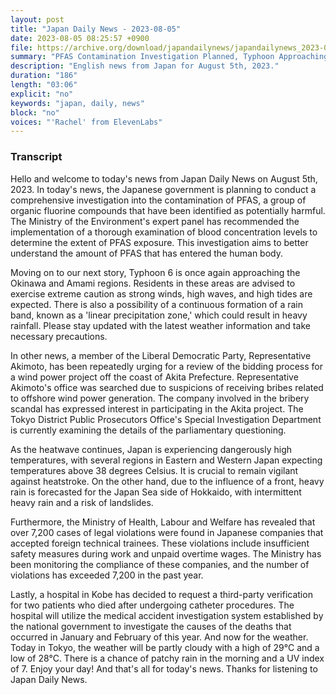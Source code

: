 ```yaml
---
layout: post
title: "Japan Daily News - 2023-08-05"
date: 2023-08-05 08:25:57 +0900
file: https://archive.org/download/japandailynews/japandailynews_2023-08-05.mp3
summary: "PFAS Contamination Investigation Planned, Typhoon Approaching Okinawa and Amami Region, & more…"
description: "English news from Japan for August 5th, 2023."
duration: "186"
length: "03:06"
explicit: "no"
keywords: "japan, daily, news"
block: "no"
voices: "'Rachel' from ElevenLabs"
---
```


### Transcript

Hello and welcome to today's news from Japan Daily News on August 5th, 2023. In today's news, the Japanese government is planning to conduct a comprehensive investigation into the contamination of PFAS, a group of organic fluorine compounds that have been identified as potentially harmful. The Ministry of the Environment's expert panel has recommended the implementation of a thorough examination of blood concentration levels to determine the extent of PFAS exposure. This investigation aims to better understand the amount of PFAS that has entered the human body.

Moving on to our next story, Typhoon 6 is once again approaching the Okinawa and Amami regions. Residents in these areas are advised to exercise extreme caution as strong winds, high waves, and high tides are expected. There is also a possibility of a continuous formation of a rain band, known as a 'linear precipitation zone,' which could result in heavy rainfall. Please stay updated with the latest weather information and take necessary precautions.

In other news, a member of the Liberal Democratic Party, Representative Akimoto, has been repeatedly urging for a review of the bidding process for a wind power project off the coast of Akita Prefecture. Representative Akimoto's office was searched due to suspicions of receiving bribes related to offshore wind power generation. The company involved in the bribery scandal has expressed interest in participating in the Akita project. The Tokyo District Public Prosecutors Office's Special Investigation Department is currently examining the details of the parliamentary questioning.

As the heatwave continues, Japan is experiencing dangerously high temperatures, with several regions in Eastern and Western Japan expecting temperatures above 38 degrees Celsius. It is crucial to remain vigilant against heatstroke. On the other hand, due to the influence of a front, heavy rain is forecasted for the Japan Sea side of Hokkaido, with intermittent heavy rain and a risk of landslides.

Furthermore, the Ministry of Health, Labour and Welfare has revealed that over 7,200 cases of legal violations were found in Japanese companies that accepted foreign technical trainees. These violations include insufficient safety measures during work and unpaid overtime wages. The Ministry has been monitoring the compliance of these companies, and the number of violations has exceeded 7,200 in the past year.

Lastly, a hospital in Kobe has decided to request a third-party verification for two patients who died after undergoing catheter procedures. The hospital will utilize the medical accident investigation system established by the national government to investigate the causes of the deaths that occurred in January and February of this year. And now for the weather. Today in Tokyo, the weather will be partly cloudy with a high of 29°C and a low of 28°C. There is a chance of patchy rain in the morning and a UV index of 7. Enjoy your day!  And that's all for today's news. Thanks for listening to Japan Daily News.
